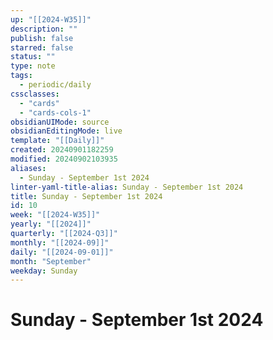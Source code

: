 ```yaml
---
up: "[[2024-W35]]"
description: ""
publish: false
starred: false
status: ""
type: note
tags:
  - periodic/daily
cssclasses:
  - "cards"
  - "cards-cols-1"
obsidianUIMode: source
obsidianEditingMode: live
template: "[[Daily]]"
created: 20240901182259
modified: 20240902103935
aliases:
  - Sunday - September 1st 2024
linter-yaml-title-alias: Sunday - September 1st 2024
title: Sunday - September 1st 2024
id: 10
week: "[[2024-W35]]"
yearly: "[[2024]]"
quarterly: "[[2024-Q3]]"
monthly: "[[2024-09]]"
daily: "[[2024-09-01]]"
month: "September"
weekday: Sunday
---
```


# Sunday - September 1st 2024

